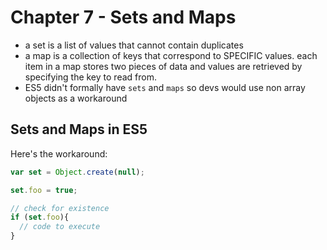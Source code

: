 # Chapter 7 - Sets and Maps

* a set is a list of values that cannot contain duplicates
* a map is a collection of keys that correspond to SPECIFIC values. each item in a map stores two pieces of data and values are retrieved by specifying the key to read from.
* ES5 didn't formally have `sets` and `maps` so devs would use non array objects as a workaround

## Sets and Maps in ES5

Here's the workaround:

```js
var set = Object.create(null);

set.foo = true;

// check for existence
if (set.foo){
  // code to execute
}
```
